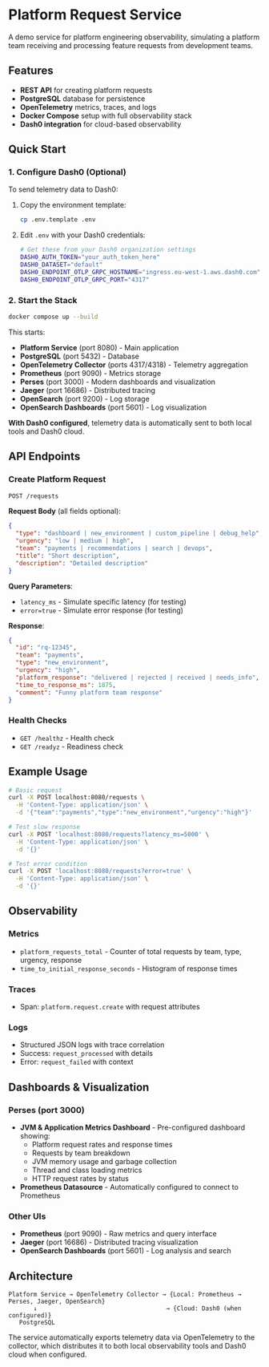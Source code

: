 # Platform Request Service

A demo service for platform engineering observability, simulating a platform team receiving and processing feature requests from development teams.

## Features

- **REST API** for creating platform requests
- **PostgreSQL** database for persistence
- **OpenTelemetry** metrics, traces, and logs
- **Docker Compose** setup with full observability stack
- **Dash0 integration** for cloud-based observability

## Quick Start

### 1. Configure Dash0 (Optional)

To send telemetry data to Dash0:

1. Copy the environment template:
   ```bash
   cp .env.template .env
   ```

2. Edit `.env` with your Dash0 credentials:
   ```bash
   # Get these from your Dash0 organization settings
   DASH0_AUTH_TOKEN="your_auth_token_here"
   DASH0_DATASET="default"
   DASH0_ENDPOINT_OTLP_GRPC_HOSTNAME="ingress.eu-west-1.aws.dash0.com"
   DASH0_ENDPOINT_OTLP_GRPC_PORT="4317"
   ```

### 2. Start the Stack

```bash
docker compose up --build
```

This starts:
- **Platform Service** (port 8080) - Main application
- **PostgreSQL** (port 5432) - Database
- **OpenTelemetry Collector** (ports 4317/4318) - Telemetry aggregation
- **Prometheus** (port 9090) - Metrics storage
- **Perses** (port 3000) - Modern dashboards and visualization
- **Jaeger** (port 16686) - Distributed tracing
- **OpenSearch** (port 9200) - Log storage
- **OpenSearch Dashboards** (port 5601) - Log visualization

**With Dash0 configured**, telemetry data is automatically sent to both local tools and Dash0 cloud.

## API Endpoints

### Create Platform Request
```bash
POST /requests
```

**Request Body** (all fields optional):
```json
{
  "type": "dashboard | new_environment | custom_pipeline | debug_help",
  "urgency": "low | medium | high", 
  "team": "payments | recommendations | search | devops",
  "title": "Short description",
  "description": "Detailed description"
}
```

**Query Parameters**:
- `latency_ms` - Simulate specific latency (for testing)
- `error=true` - Simulate error response (for testing)

**Response**:
```json
{
  "id": "rq-12345",
  "team": "payments",
  "type": "new_environment", 
  "urgency": "high",
  "platform_response": "delivered | rejected | received | needs_info",
  "time_to_response_ms": 1875,
  "comment": "Funny platform team response"
}
```

### Health Checks
- `GET /healthz` - Health check
- `GET /readyz` - Readiness check

## Example Usage

```bash
# Basic request
curl -X POST localhost:8080/requests \
  -H 'Content-Type: application/json' \
  -d '{"team":"payments","type":"new_environment","urgency":"high"}'

# Test slow response
curl -X POST 'localhost:8080/requests?latency_ms=5000' \
  -H 'Content-Type: application/json' \
  -d '{}'

# Test error condition  
curl -X POST 'localhost:8080/requests?error=true' \
  -H 'Content-Type: application/json' \
  -d '{}'
```

## Observability

### Metrics
- `platform_requests_total` - Counter of total requests by team, type, urgency, response
- `time_to_initial_response_seconds` - Histogram of response times

### Traces
- Span: `platform.request.create` with request attributes

### Logs
- Structured JSON logs with trace correlation
- Success: `request_processed` with details
- Error: `request_failed` with context

## Dashboards & Visualization

### Perses (port 3000)
- **JVM & Application Metrics Dashboard** - Pre-configured dashboard showing:
  - Platform request rates and response times
  - Requests by team breakdown  
  - JVM memory usage and garbage collection
  - Thread and class loading metrics
  - HTTP request rates by status
- **Prometheus Datasource** - Automatically configured to connect to Prometheus

### Other UIs
- **Prometheus** (port 9090) - Raw metrics and query interface
- **Jaeger** (port 16686) - Distributed tracing visualization  
- **OpenSearch Dashboards** (port 5601) - Log analysis and search

## Architecture

```
Platform Service → OpenTelemetry Collector → {Local: Prometheus → Perses, Jaeger, OpenSearch}
       ↓                                    → {Cloud: Dash0 (when configured)}
   PostgreSQL
```

The service automatically exports telemetry data via OpenTelemetry to the collector, which distributes it to both local observability tools and Dash0 cloud when configured.